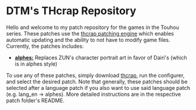 # DTM's THcrap Repository

Hello and welcome to my patch repository for the games in the Touhou series.  These patches use the [thcrap patching engine](https://thpatch.net/wiki/Touhou_Patch_Center) which enables automatic updating and the ability to not have to modify game files.  Currently, the patches includes:
* **[alphes:](https://github.com/DTM9025/DTM/blob/master/alphes/README.md)** Replaces ZUN's character portrait art in favor of Dairi's (which is in alphes style)
 
To  use any of these patches, simply download [thcrap](https://thpatch.net/wiki/Touhou_Patch_Center:Download), run the configurer, and select the desired patch.  Note that generally, these patches should be selected after a language patch if you also want to use said language patch (e.g. lang_en -> alphes).  More detailed instructions are in the respective patch folder's README.
